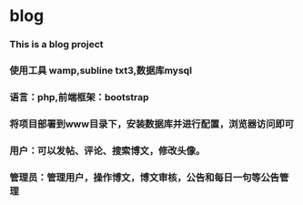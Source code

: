 # blog
### This is a blog project
### 使用工具 wamp,subline txt3,数据库mysql 
### 语言：php,前端框架：bootstrap
### 将项目部署到www目录下，安装数据库并进行配置，浏览器访问即可
### 用户：可以发帖、评论、搜索博文，修改头像。
### 管理员：管理用户，操作博文，博文审核，公告和每日一句等公告管理
